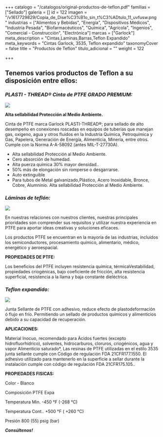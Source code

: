 +++
catalogo = "/catalogos/original-productos-de-teflon.pdf"
familias = ["Sellado"]
galeria = []
id = 122
imagen = "/v1617729829/Copia_de_Dise%C3%B1o_sin_t%C3%ADtulo_11_uvfusw.png"
industrias = ["Alimentos y Bebidas", "Energía", "Dispositivos Médicos", "Industria Pesada", "Biofarmacéuticos", "Química", "Agrícola", "Ingenios", "Comercial - Construcción", "Electrónica"]
marcas = ["Garlock"]
meta_description = "Cintas,Laminas,Barras,Teflon Expandido"
meta_keywords = "Cintas Garlock, 3535, Teflon expandido"
taxonomyCover = false
title = "Productos de Teflon"
titulo_adicional = ""
weight = 122

+++
## **Tenemos varios productos de Teflon a su disposición entre ellos:**

### _PLASTI - THREAD® Cinta de PTFE GRADO PREMIUM:_

![](https://res.cloudinary.com/novatec/v1597258613/Plasti-thread_1200x900_fosfxf.jpg)

**Alta sellabilidad Protección al Medio Ambiente.**

Cinta de PTFE marca Garlock PLASTI-THREAD®; para sellado de alto desempeño en conexiones roscadas en equipos de tuberías que manejan gas, oxígeno, agua y otros fluidos en la Industria Química, Petroquímica y Gas, Papelera, Generación de Energía, Alimenticia, Minería, entre otros. Cumple con la Norma A-A-58092 (antes MIL-T-27730A).

* Alta sellabilidad Protección al Medio Ambiente.
* Cero absorción de humedad.
* Alta puerza química 30% mayor densidad..
* 50% más de elongación sin romperse o desgarrarse.
* Auto extinguible
* Para tubos de Metal galvanizado,Plástico, Acero Inoxidable, Bronce, Cobre, Alumninio. Alta sellabilidad Protección al Medio Ambiente.

### _Láminas de teflón:_

![](https://res.cloudinary.com/novatec/v1677526008/01-1_vauwej.jpg)

En nuestras relaciones con nuestros clientes, nuestras principales prioridades son comprender sus requisitos y utilizar nuestra experiencia en PTFE para aportar ideas creativas y soluciones eficaces.

Los productos PTFE se encuentran en la mayoría de las industrias, incluidos los semiconductores, procesamiento químico, alimentario, médico, energético y aeroespacial.

**PROPIEDADES DE PTFE:**

Los beneficios del PTFE incluyen resistencia química, térmicaVestabilidad, propiedades criogénicas, bajo coeficiente de fricción, alta resistencia superficial, resistencia a la llama y baja constante dieléctrica.

### _Teflon expandido:_

![](https://res.cloudinary.com/novatec/v1597260662/Style_3535_Joint_Sealant_ergtaq.jpg)

Junta Sellante de PTFE con adhesivo, reduce efecto de plastodeformación ó flujo en frío. Permitiendo un sellado de productos químicos y alimenticios debido a su capacidad de recuperación.

**APLICACIONES:**

Material Inocuo, recomendado para Ácidos fuertes (excepto hidrofluorhídrico), solventes, hidrocarburos, cloruros, criogénicos, agua y vapor Alimenticio saturado*, Las resinas de PTFE utilizadas en el estilo 3535 junta sellante cumple con Código de regulación FDA 21CFR177.1550. El adhesivo utilizado para mantenerlo en la superficie a sellar durante la instalación cumple con código de regulación FDA 21CFR175.105..

**PROPIEDADES FISICAS:**

Color - Blanco

Composición PTFE Expa

Temperatura Min. -450 °F (-268 °C)

Temperatura Cont.. +500 °F ( +260 °C)

Presión 800 (55) psig (bar)

**_Consúltenos!_**